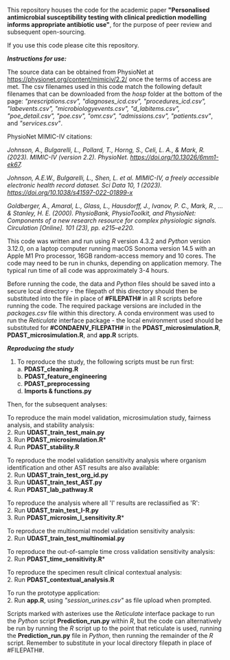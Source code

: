 This repository houses the code for the academic paper **"Personalised antimicrobial susceptibility testing with clinical prediction modelling informs appropriate antibiotic use"**, for the purpose of peer review and subsequent open-sourcing.

If you use this code please cite this repository.

***Instructions for use:***

The source data can be obtained from PhysioNet at https://physionet.org/content/mimiciv/2.2/ once the terms of access are met. The csv filenames used in this code match the following default filenames that can be downloaded from the *hosp* folder at the bottom of the page: *"prescriptions.csv", "diagnoses_icd.csv", "procedures_icd.csv", "labevents.csv", "microbiologyevents.csv", "d_labitems.csv", "poe_detail.csv", "poe.csv", "omr.csv", "admissions.csv", "patients.csv"*, and *"services.csv"*.

PhysioNet MIMIC-IV citations:

*Johnson, A., Bulgarelli, L., Pollard, T., Horng, S., Celi, L. A., & Mark, R. (2023). MIMIC-IV (version 2.2). PhysioNet. https://doi.org/10.13026/6mm1-ek67.*

*Johnson, A.E.W., Bulgarelli, L., Shen, L. et al. MIMIC-IV, a freely accessible electronic health record dataset. Sci Data 10, 1 (2023). https://doi.org/10.1038/s41597-022-01899-x*

*Goldberger, A., Amaral, L., Glass, L., Hausdorff, J., Ivanov, P. C., Mark, R., ... & Stanley, H. E. (2000). PhysioBank, PhysioToolkit, and PhysioNet: Components of a new research resource for complex physiologic signals. Circulation [Online]. 101 (23), pp. e215–e220.*

This code was written and run using *R* version 4.3.2 and *Python* version 3.12.0, on a laptop computer running macOS Sonoma version 14.5 with an Apple M1 Pro processor, 16GB random-access memory and 10 cores. The code may need to be run in chunks, depending on application memory. The typical run time of all code was approximately 3-4 hours.

Before running the code, the data and *Python* files should be saved into a secure local directory - the filepath of this directory should then be substituted into the file in place of **#FILEPATH#** in all R scripts before running the code. The required package versions are included in the *packages.csv* file within this directory. A conda environment was used to run the *Reticulate* interface package - the local environment used should be substituted for **#CONDAENV_FILEPATH#** in the **PDAST_microsimulation.R**, **PDAST_microsimulation.R**, and **app.R** scripts.

***Reproducing the study***

1. To reproduce the study, the following scripts must be run first:  
   a. **PDAST_cleaning.R**  
   b. **PDAST_feature_engineering**  
   c. **PDAST_preprocessing**  
   d. **Imports & functions.py**  

Then, for the subsequent analyses:

To reproduce the main model validation, microsimulation study, fairness analysis, and stability analysis:  
2. Run **UDAST_train_test_main.py**  
3. Run **PDAST_microsimulation.R***  
4. Run **PDAST_stability.R**  

To reproduce the model validation sensitivity analysis where organism identification and other AST results are also available:  
2. Run **UDAST_train_test_org_id.py**  
3. Run **UDAST_train_test_AST.py**  
4. Run **PDAST_lab_pathway.R**

To reproduce the analysis where all 'I' results are reclassified as 'R':  
2. Run **UDAST_train_test_I-R.py**  
3. Run **PDAST_microsim_I_sensitivity.R***  

To reproduce the multinomial model validation sensitivity analysis:  
2. Run **UDAST_train_test_multinomial.py**  

To reproduce the out-of-sample time cross validation sensitivity analysis:  
2. Run **PDAST_time_sensitivity.R***  

To reproduce the specimen result clinical contextual analysis:  
2. Run **PDAST_contextual_analysis.R**  

To run the prototype application:  
2. Run **app.R**, using *"session_urines.csv"* as file upload when prompted.  


Scripts marked with asterixes use the *Reticulate* interface package to run the *Python* script **Prediction_run.py** within *R*, but the code can alternatively be run by running the *R* script up to the point that reticulate is used, running the **Prediction_run.py** file in *Python*, then running the remainder of the *R* script. Remember to substitute in your local directory filepath in place of #FILEPATH#.
